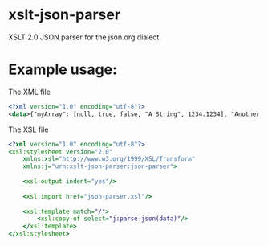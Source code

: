 xslt-json-parser
================

XSLT 2.0 JSON parser for the json.org dialect.

Example usage:
===============

The XML file

```XML
<?xml version="1.0" encoding="utf-8"?>
<data>{"myArray": [null, true, false, "A String", 1234.1234], "Another pair": true}</data>
```

The XSL file

```XSLT
<?xml version="1.0" encoding="utf-8"?>
<xsl:stylesheet version="2.0" 
    xmlns:xsl="http://www.w3.org/1999/XSL/Transform"
    xmlns:j="urn:xslt-json-parser:json-parser">
    
    <xsl:output indent="yes"/>
    
    <xsl:import href="json-parser.xsl"/>
    
    <xsl:template match="/">
        <xsl:copy-of select="j:parse-json(data)"/>
    </xsl:template>
</xsl:stylesheet>
```

